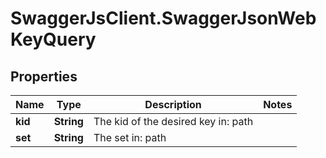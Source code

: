 # SwaggerJsClient.SwaggerJsonWebKeyQuery

## Properties
Name | Type | Description | Notes
------------ | ------------- | ------------- | -------------
**kid** | **String** | The kid of the desired key in: path | 
**set** | **String** | The set in: path | 



